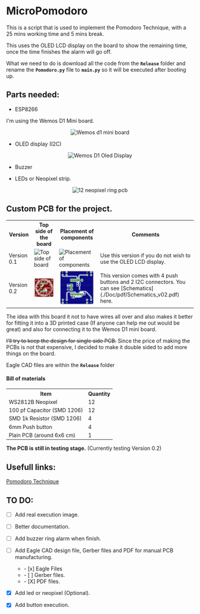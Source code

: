 # MicroPomodoro
This is a script that is used to implement the Pomodoro Technique, with a 25 mins working time and 5 mins break.

This uses the OLED LCD display on the board to show the remaining time, once the time finishes the alarm will go off.

What we need to do is download all the code from the **`Release`** folder and rename the **`Pomodoro.py`** file to **`main.py`** so it will be executed after booting up.


## Parts needed:

  * ESP8266

  I'm using the Wemos D1 Mini board.

  <p align="center">
  <img src="./Doc/images/wemos_d1_mini.png" alt="Wemos d1 mini board"  width="200"/>
  </p>

  * OLED display (I2C)

  <p align="center">
  <img src="./Doc/images/wemos_mini_oled.png" alt="Wemos D1 Oled Display"  width="200"/>
  </p>

  * Buzzer

  * LEDs or Neopixel strip.

  <p align="center">
  <img src="./Doc/images/12_neopixel_ring.png" alt="12 neopixel ring pcb"  width="200"/>
  </p>

## Custom PCB for the project.
<p align="center">
<table align="center">
  <tr>
    <th>Version</th>
    <th>Top side of the board</th>
    <th>Placement of components</th>
    <th colspan="2">Comments</th>
  </tr>
  <tr>
    <td>Version 0.1</td>
    <td><img src="./Doc/images/PCB_top.png" alt="Top side of board"  width="300"/></td>
    <td><img src="./Doc/images/PCB_placement_top.png" alt="Placement of components"  width="300"/></td>
    <td colspan="2">Use this version if you do not wish to use the OLED LCD display.</td>
  </tr>
  <tr>
    <td>Version 0.2</td>
    <td><img src="./Doc/images/top_v02.png" alt="Top side of board"  width="300"/></td>
    <td><img src="./Doc/images/bottom_v02.png" alt="Placement of components"  width="300"/></td>
    <td colspan="2">This version comes with 4 push buttons and 2 I2C connectors. You can see  [Schematics](./Doc/pdf/Schematics_v02.pdf) here.</td>
  </tr>
</table>
</p>

The idea with this board it not to have wires all over and also makes it better for fitting it into a 3D printed case (If anyone can help me out would be great) and also for connecting it to the Wemos D1 mini board.

 ~~I'll try to keep the design for single side PCB.~~ Since the price of making the PCBs is not that expensive, I decided to make it double sided to add more things on the board.

Eagle CAD files are within the **`Release`** folder

#### Bill of materials
<table align="center">
  <tr>
    <th>Item</th>
    <th>Quantity</th>
  </tr>
  <tr>
    <td>WS2812B Neopixel</td>
    <td>12</td>
  </tr>
  <tr>
    <td>100 pf Capacitor (SMD 1206)</td>
    <td>12</td>
  </tr>
  <tr>
    <td>SMD 1k Resistor (SMD 1206)</td>
    <td>4</td>
  </tr>
  <tr>
    <td>6mm Push button</td>
    <td>4</td>
  </tr>
  <tr>
    <td>Plain PCB (around 6x6 cm)</td>
    <td>1</td>
  </tr>
</table>


**The PCB is still in testing stage.** (Currently testing Version 0.2)


## Usefull links:

[Pomodoro Technique](https://en.wikipedia.org/wiki/Pomodoro_Technique)

## TO DO:

- [ ] Add real execution image.

- [ ] Better documentation.

- [ ] Add buzzer ring alarm when finish.

- [ ] Add Eagle CAD design file, Gerber files and PDF for manual PCB manufacturing.
  <ul><li> - [x] Eagle Files</li>
  <li> - [ ] Gerber files.</li>
  <li> - [X] PDF files.</li></ul>

- [x] Add led or neopixel (Optional).

- [x] Add button execution.
